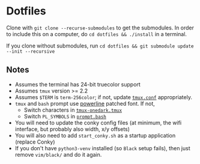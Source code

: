# Dotfiles
Clone with `git clone --recurse-submodules` to get the submodules.
In order to include this on a computer, do `cd dotfiles && ./install` in a terminal.

If you clone without submodules, run `cd dotfiles && git submodule update --init --recursive`
## Notes
 - Assumes the terminal has 24-bit truecolor support
 - Assumes `tmux` version >= 2.2
 - Assumes `$TERM` is `term-256color`; if not, update [`tmux.conf`](tmux.conf) appropriately.
 - `tmux` and `bash` prompt use [powerline](https://github.com/powerline/fonts) patched font. If not,
   - Switch characters in [`tmux-onedark.tmux`](tmux-onedark.tmux)
   - Switch `PL_SYMBOLS` in [`prompt.bash`](bash/prompt.bash)
 - You will need to update the conky config files (at minimum, the wifi interface, but probably also
   width, x/y offsets)
 - You will also need to add `start_conky.sh` as a startup application (replace Conky)
 - If you don't have `python3-venv` installed (so `Black` setup fails), then just remove `vim/black/` and do it again.
